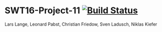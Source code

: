 # SWT16-Project-11 [![Build Status](https://travis-ci.org/HPI-SWA-Teaching/SWT16-Project-11.svg?branch=master)](https://travis-ci.org/HPI-SWA-Teaching/SWT16-Project-11)

Lars Lange, Leonard Pabst, Christian Friedow, Sven Ladusch, Niklas Kiefer
